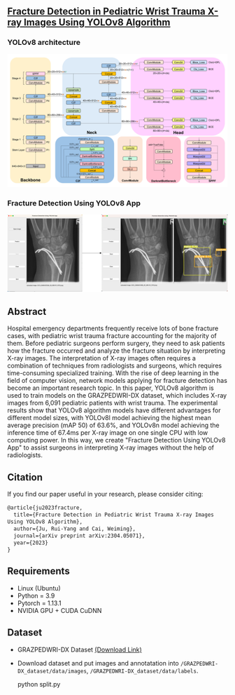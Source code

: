 ## [Fracture Detection in Pediatric Wrist Trauma X-ray Images Using YOLOv8 Algorithm](https://arxiv.org/abs/2304.05071)
### YOLOv8 architecture
<p align="center">
  <img src="img/figure_details.jpg" width="640" title="Stage-1">
</p>

### Fracture Detection Using YOLOv8 App
<p align="center">
  <img src="img/figure_application.jpg" width="640" title="Stage-2">
</p>

## Abstract
Hospital emergency departments frequently receive lots of bone fracture cases, with pediatric wrist trauma fracture accounting for the majority of them. Before pediatric surgeons perform surgery, they need to ask patients how the fracture occurred and analyze the fracture situation by interpreting X-ray images. The interpretation of X-ray images often requires a combination of techniques from radiologists and surgeons, which requires time-consuming specialized training. With the rise of deep learning in the field of computer vision, network models applying for fracture detection has become an important research topic. In this paper, YOLOv8 algorithm is used to train models on the GRAZPEDWRI-DX dataset, which includes X-ray images from 6,091 pediatric patients with wrist trauma. The experimental results show that YOLOv8 algorithm models have different advantages for different model sizes, with YOLOv8l model achieving the highest mean average precision (mAP 50) of 63.6%, and YOLOv8n model achieving the inference time of 67.4ms per X-ray image on one single CPU with low computing power. In this way, we create "Fracture Detection Using YOLOv8 App" to assist surgeons in interpreting X-ray images without the help of radiologists.

## Citation
If you find our paper useful in your research, please consider citing:

    @article{ju2023fracture,
      title={Fracture Detection in Pediatric Wrist Trauma X-ray Images Using YOLOv8 Algorithm},
      author={Ju, Rui-Yang and Cai, Weiming},
      journal={arXiv preprint arXiv:2304.05071},
      year={2023}
    }
    
## Requirements
* Linux (Ubuntu)
* Python = 3.9
* Pytorch = 1.13.1
* NVIDIA GPU + CUDA CuDNN

## Dataset
* GRAZPEDWRI-DX Dataset [(Download Link)](https://figshare.com/articles/dataset/GRAZPEDWRI-DX/14825193)
* Download dataset and put images and annotatation into `/GRAZPEDWRI-DX_dataset/data/images`, `/GRAZPEDWRI-DX_dataset/data/labels`.

    python split.py
    
